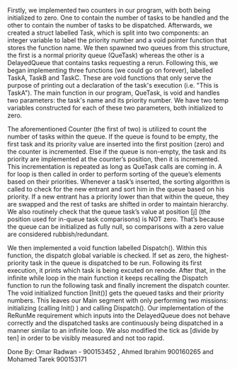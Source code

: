 Firstly, we implemented two counters in our program, with both being initialized to zero. One to contain the number of tasks to be handled and the other to contain the number of tasks to be dispatched. Afterwards, we created a struct labelled Task, which is split into two components: an integer variable to label the priority number and a void pointer function that stores the function name. We then spawned two queues from this structure, the first is a normal priority queue (QueTask) whereas the other is a DelayedQueue that contains tasks requesting a rerun. Following this, we began implementing three functions (we could go on forever), labelled TaskA, TaskB and TaskC. These are void functions that only serve the purpose of printing out a declaration of the task's execution (i.e. "This is TaskA"). The main function in our program, QueTask, is void and handles two parameters: the task's name and its priority number. We have two temp variables constructed for each of these two parameters, both initialized to zero.  

The aforementioned Counter (the first of two) is utilized to count the number of tasks within the queue. If the queue is found to be empty, the first task and its priority value are inserted into the first position (zero) and the counter is incremented. Else if the queue is non-empty, the task and its priority are implemented at the counter’s position, then it is incremented. This incrementation is repeated as long as QueTask calls are coming in. A for loop is then called in order to perform sorting of the queue’s elements based on their priorities. Whenever a task’s inserted, the sorting algorithm is called to check for the new entrant and sort him in the queue based on his priority.   If a new entrant has a priority lower than that within the queue, they are swapped and the rest of tasks are shifted in order to maintain hierarchy. We also routinely check that the queue task’s value at position [j] (the position used for in-queue task comparisons) is NOT zero. That’s because the queue can be initialized as fully null, so comparisons with a zero value are considered rubbish/redundant.

We then implemented a void function labelled Dispatch(). Within this function, the dispatch global variable is checked. If set as zero, the highest-priority task in the queue is dispatched to be run. Following its first execution, it prints which task is being excuted on renode. After that, in the infinite while loop in the main function it keeps recalling the Dispatch function to run the following task and finally increment the dispatch counter. The void initialized function [Init()] gets the queued tasks and their priority numbers. This leaves our Main segment with only performing two missions: initializing (calling Init() ) and calling Dispatch().  Our implementation of the ReRunMe requirement which inputs into the DelayedQueue does not behave correctly and the dispatched tasks are continuously being dispatched in a manner similar to an infinite loop. We also modified the tick as [divide by ten] in order to be visibly measured and not too rapid. 





Done By: Omar Radwan - 900153452 , Ahmed Ibrahim 900160265 and Mohamed Tarek 900153171

